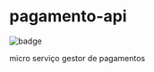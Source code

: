 # pagamento-api
![badge](https://img.shields.io/endpoint?url=https://gist.githubusercontent.com/victoromc/70638427f9d50f6334e3d96af10f43a9/raw/pagamento-code-coverage.json)

micro serviço gestor de pagamentos
